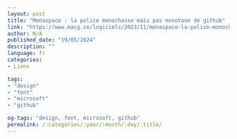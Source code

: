 ```yaml
---
layout: post
title: "Monaspace : la police monochasse mais pas monotone de github"
link: "https://www.macg.co/logiciels/2023/11/monaspace-la-police-monochasse-mais-pas-monotone-de-github-140437"
author: N/A
published_date: "19/05/2024"
description: ""
language: fr
categories:
- Liens

tags:
- "design"
- "font"
- "microsoft"
- "github"

og-tags: "design, font, microsoft, github"
permalink: /:categories/:year/:month/:day/:title/
---
```

